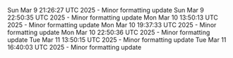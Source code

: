 Sun Mar  9 21:26:27 UTC 2025 - Minor formatting update
Sun Mar  9 22:50:35 UTC 2025 - Minor formatting update
Mon Mar 10 13:50:13 UTC 2025 - Minor formatting update
Mon Mar 10 19:37:33 UTC 2025 - Minor formatting update
Mon Mar 10 22:50:36 UTC 2025 - Minor formatting update
Tue Mar 11 13:50:15 UTC 2025 - Minor formatting update
Tue Mar 11 16:40:03 UTC 2025 - Minor formatting update

